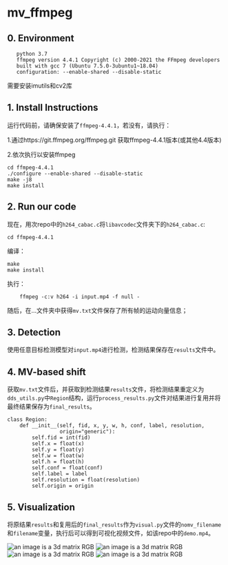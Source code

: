 # mv_ffmpeg

## 0. Environment

```OS ubuntu~18.04
   python 3.7
   ffmpeg version 4.4.1 Copyright (c) 2000-2021 the FFmpeg developers
   built with gcc 7 (Ubuntu 7.5.0-3ubuntu1~18.04)
   configuration: --enable-shared --disable-static

```
需要安装imutils和cv2库
## 1. Install Instructions

运行代码前，请确保安装了```ffmpeg-4.4.1```，若没有，请执行：

1.通过https://git.ffmpeg.org/ffmpeg.git  获取ffmpeg-4.4.1版本(或其他4.4版本)

2.依次执行以安装ffmpeg

   ```
   cd ffmpeg-4.4.1
   ./configure --enable-shared --disable-static
   make -j8
   make install
   ```   


## 2. Run our code

现在，用次repo中的```h264_cabac.c```将```libavcodec```文件夹下的```h264_cabac.c```:

```cd ffmpeg-4.4.1```

编译：

```
make
make install
```

执行：

```
    ffmpeg -c:v h264 -i input.mp4 -f null - 
```

随后，在...文件夹中获得```mv.txt```文件保存了所有帧的运动向量信息；

## 3. Detection

使用任意目标检测模型对```input.mp4```进行检测，检测结果保存在```results```文件中。

## 4. MV-based shift

获取```mv.txt```文件后，并获取到检测结果```results```文件，将检测结果重定义为```dds_utils.py```中```Region```结构，运行```process_results.py```文件对结果进行复用并将最终结果保存为```final_results```。
```
class Region:
    def __init__(self, fid, x, y, w, h, conf, label, resolution,
                 origin="generic"):
        self.fid = int(fid)
        self.x = float(x)
        self.y = float(y)
        self.w = float(w)
        self.h = float(h)
        self.conf = float(conf)
        self.label = label
        self.resolution = float(resolution)
        self.origin = origin
```

## 5. Visualization

将原结果```results```和复用后的```final_results```作为```visual.py```文件的```nomv_filename```和```filename```变量，执行后可以得到可视化视频文件，如该repo中的```demo.mp4```。

![an image is a 3d matrix RGB](/0000000125.png "An image is a 3D matrix")
![an image is a 3d matrix RGB](/0000000151.png "An image is a 3D matrix")
![an image is a 3d matrix RGB](/0000000155.png "An image is a 3D matrix")
![an image is a 3d matrix RGB](/0000000177.png "An image is a 3D matrix")

